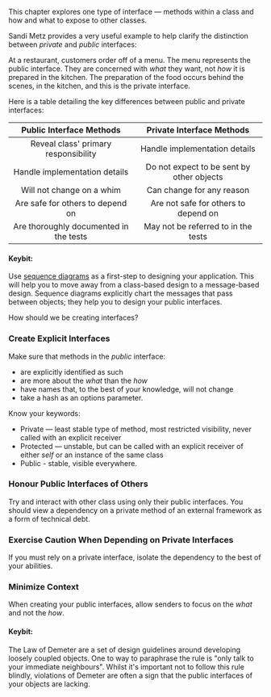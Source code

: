 This chapter explores one type of interface — methods within a class and how and what to expose to other classes.

Sandi Metz provides a very useful example to help clarify the distinction between _private_ and _public_ interfaces:

At a restaurant, customers order off of a menu. The menu represents the public interface. They are concerned with _what_ they want, not _how_ it is prepared in the kitchen. The preparation of the food occurs behind the scenes, in the kitchen, and this is the private interface.

Here is a table detailing the key differences between public and private interfaces:

| Public Interface Methods  | Private Interface Methods|
| :-----------------:| :---------------: |
| Reveal class' primary responsibility  | Handle implementation details |
| Handle implementation details | Do not expect to be sent by other objects |
| Will not change on a whim | Can change for any reason |
| Are safe for others to depend on | Are not safe for others to depend on |
| Are thoroughly documented in the tests | May not be referred to in the tests|

#### Keybit:

Use [sequence diagrams](http://en.wikipedia.org/wiki/Sequence_diagram) as a first-step to designing your application. This will help you to move away from a class-based design to a message-based design. Sequence diagrams explicitly chart the messages that pass between objects; they help you to design your public interfaces.

How should we be creating interfaces?

### Create Explicit Interfaces

Make sure that methods in the _public_ interface:

* are explicitly identified as such
* are more about the _what_ than the _how_
* have names that, to the best of your knowledge, will not change
* take a hash as an options parameter.


Know your keywords:

* Private — least stable type of method, most restricted visibility, never called with an explicit receiver
* Protected — unstable, but can be called with an explicit receiver of either _self_ or an instance of the same class
* Public - stable, visible everywhere.

### Honour Public Interfaces of Others

Try and interact with other class using only their public interfaces. You should view a dependency on a private method of an external framework as a form of technical debt.

### Exercise Caution When Depending on Private Interfaces

If you must rely on a private interface, isolate the dependency to the best of your abilities.

### Minimize Context

When creating your public interfaces, allow senders to focus on the _what_ and not the _how_.

#### Keybit:

The Law of Demeter are a set of design guidelines around developing loosely coupled objects. One to way to paraphrase the rule is "only talk to your immediate neighbours". Whilst it's important not to follow this rule blindly, violations of Demeter are often a sign that the public interfaces of your objects are lacking.
